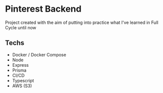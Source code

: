 # Pinterest Backend

Project created with the aim of putting into practice what I've learned in Full Cycle until now

## Techs
 - Docker / Docker Compose
 - Node
 - Express
 - Prisma
 - CI/CD
 - Typescript
 - AWS (S3)

